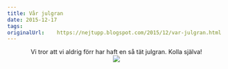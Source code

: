 ```yaml
---
title: Vår julgran
date: 2015-12-17
tags: 	
originalUrl:	https://nejtupp.blogspot.com/2015/12/var-julgran.html
---
```


<div dir="ltr" style="text-align: left;" trbidi="on"><div class="separator" style="clear: both; text-align: center;">Vi tror att vi aldrig förr har haft en så tät julgran. Kolla själva!</div><div class="separator" style="clear: both; text-align: center;"><img src="../../../../img/IMG_2688.JPG"></div>
